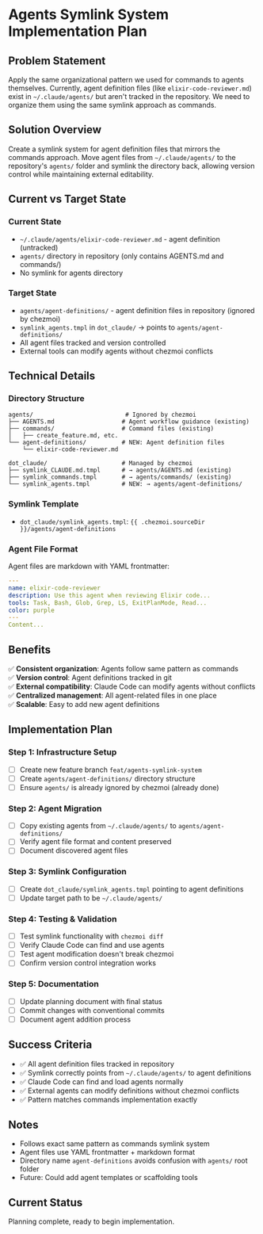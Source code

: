 # Agents Symlink System Implementation Plan

## Problem Statement

Apply the same organizational pattern we used for commands to agents themselves. Currently, agent definition files (like `elixir-code-reviewer.md`) exist in `~/.claude/agents/` but aren't tracked in the repository. We need to organize them using the same symlink approach as commands.

## Solution Overview

Create a symlink system for agent definition files that mirrors the commands approach. Move agent files from `~/.claude/agents/` to the repository's `agents/` folder and symlink the directory back, allowing version control while maintaining external editability.

## Current vs Target State

### Current State
- `~/.claude/agents/elixir-code-reviewer.md` - agent definition (untracked)
- `agents/` directory in repository (only contains AGENTS.md and commands/)
- No symlink for agents directory

### Target State  
- `agents/agent-definitions/` - agent definition files in repository (ignored by chezmoi)
- `symlink_agents.tmpl` in `dot_claude/` → points to `agents/agent-definitions/`
- All agent files tracked and version controlled
- External tools can modify agents without chezmoi conflicts

## Technical Details

### Directory Structure
```
agents/                          # Ignored by chezmoi
├── AGENTS.md                   # Agent workflow guidance (existing)
├── commands/                   # Command files (existing)
│   ├── create_feature.md, etc.
└── agent-definitions/          # NEW: Agent definition files
    └── elixir-code-reviewer.md

dot_claude/                     # Managed by chezmoi
├── symlink_CLAUDE.md.tmpl      # → agents/AGENTS.md (existing)
├── symlink_commands.tmpl       # → agents/commands/ (existing)  
└── symlink_agents.tmpl         # NEW: → agents/agent-definitions/
```

### Symlink Template
- `dot_claude/symlink_agents.tmpl`: `{{ .chezmoi.sourceDir }}/agents/agent-definitions`

### Agent File Format
Agent files are markdown with YAML frontmatter:
```yaml
---
name: elixir-code-reviewer
description: Use this agent when reviewing Elixir code...
tools: Task, Bash, Glob, Grep, LS, ExitPlanMode, Read...
color: purple
---
Content...
```

## Benefits

✅ **Consistent organization**: Agents follow same pattern as commands  
✅ **Version control**: Agent definitions tracked in git  
✅ **External compatibility**: Claude Code can modify agents without conflicts  
✅ **Centralized management**: All agent-related files in one place  
✅ **Scalable**: Easy to add new agent definitions

## Implementation Plan

### Step 1: Infrastructure Setup
- [ ] Create new feature branch `feat/agents-symlink-system`
- [ ] Create `agents/agent-definitions/` directory structure
- [ ] Ensure `agents/` is already ignored by chezmoi (already done)

### Step 2: Agent Migration
- [ ] Copy existing agents from `~/.claude/agents/` to `agents/agent-definitions/`
- [ ] Verify agent file format and content preserved
- [ ] Document discovered agent files

### Step 3: Symlink Configuration
- [ ] Create `dot_claude/symlink_agents.tmpl` pointing to agent definitions
- [ ] Update target path to be `~/.claude/agents/`

### Step 4: Testing & Validation
- [ ] Test symlink functionality with `chezmoi diff`
- [ ] Verify Claude Code can find and use agents 
- [ ] Test agent modification doesn't break chezmoi
- [ ] Confirm version control integration works

### Step 5: Documentation
- [ ] Update planning document with final status
- [ ] Commit changes with conventional commits
- [ ] Document agent addition process

## Success Criteria

- ✅ All agent definition files tracked in repository
- ✅ Symlink correctly points from `~/.claude/agents/` to agent definitions  
- ✅ Claude Code can find and load agents normally
- ✅ External agents can modify definitions without chezmoi conflicts
- ✅ Pattern matches commands implementation exactly

## Notes

- Follows exact same pattern as commands symlink system
- Agent files use YAML frontmatter + markdown format
- Directory name `agent-definitions` avoids confusion with `agents/` root folder
- Future: Could add agent templates or scaffolding tools

## Current Status
Planning complete, ready to begin implementation.